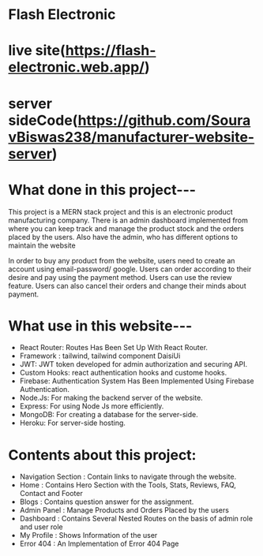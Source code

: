 # Flash Electronic
# live site(https://flash-electronic.web.app/)
# server sideCode(https://github.com/SouravBiswas238/manufacturer-website-server)

# What done in this project---
This project is a MERN stack project and this is an electronic product manufacturing company. There is an admin dashboard implemented from where you can keep track and manage the product stock and the orders placed by the users. Also have the admin, who has different options to maintain the website

In order to buy any product from the website, users need to create an account using email-password/ google. Users can order according to their desire and pay using the payment method. Users can use the review feature. Users can also cancel their orders and change their minds about payment.

 # What use in this website---
* React Router: Routes Has Been Set Up With React Router.
* Framework : tailwind, tailwind component DaisiUi
* JWT: JWT token developed for admin authorization and securing API.
* Custom Hooks: react authentication hooks and custome hooks.
* Firebase: Authentication System Has Been Implemented Using Firebase Authentication.
* Node.Js: For making the backend server of the website.
* Express: For using Node Js more efficiently.
* MongoDB: For creating a database for the server-side.
* Heroku: For server-side hosting.

# Contents about this project:
* Navigation Section : Contain links to navigate through the website.
* Home : Contains Hero Section with the Tools, Stats, Reviews, FAQ, Contact and Footer
* Blogs : Contains question answer for the assignment.
* Admin Panel : Manage Products and Orders Placed by the users
* Dashboard : Contains Several Nested Routes on the basis of admin role and user role
* My Profile : Shows Information of the user
* Error 404 : An Implementation of Error 404 Page

